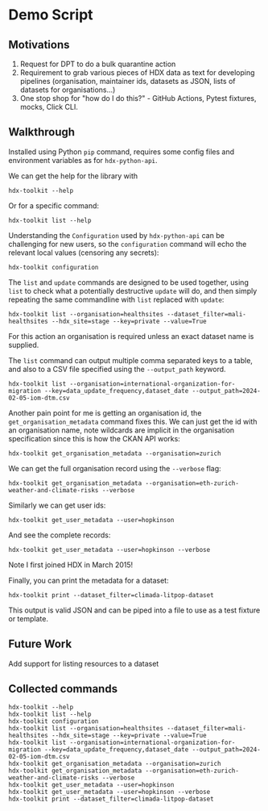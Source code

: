 # Demo Script

## Motivations

1. Request for DPT to do a bulk quarantine action
2. Requirement to grab various pieces of HDX data as text for developing pipelines (organisation, maintainer ids, datasets as JSON, lists of datasets for organisations...)
3. One stop shop for "how do I do this?" - GitHub Actions, Pytest fixtures, mocks, Click CLI.

## Walkthrough

Installed using Python `pip` command, requires some config files and environment variables as for `hdx-python-api`.

We can get the help for the library with

```
hdx-toolkit --help
```

Or for a specific command:
```
hdx-toolkit list --help
```

Understanding the `Configuration` used by `hdx-python-api` can be challenging for new users, so the `configuration` command will echo the relevant local values (censoring any secrets):

```
hdx-toolkit configuration
```

The `list` and `update` commands are designed to be used together, using `list` to check what a potentially destructive `update` will do, and then simply repeating the same commandline with `list` replaced with `update`:

```
hdx-toolkit list --organisation=healthsites --dataset_filter=mali-healthsites --hdx_site=stage --key=private --value=True
```

For this action an organisation is required unless an exact dataset name is supplied.

The `list` command can output multiple comma separated keys to a table, and also to a CSV file specified using the `--output_path` keyword.

```
hdx-toolkit list --organisation=international-organization-for-migration --key=data_update_frequency,dataset_date --output_path=2024-02-05-iom-dtm.csv
```

Another pain point for me is getting an organisation id, the `get_organisation_metadata` command fixes this. We can just get the id with an organisation name, note wildcards are implicit in the organisation specification since this is how the CKAN API works:

```
hdx-toolkit get_organisation_metadata --organisation=zurich
```

We can get the full organisation record using the `--verbose` flag:

```
hdx-toolkit get_organisation_metadata --organisation=eth-zurich-weather-and-climate-risks --verbose
```

Similarly we can get user ids:

```
hdx-toolkit get_user_metadata --user=hopkinson
```

And see the complete records:

```
hdx-toolkit get_user_metadata --user=hopkinson --verbose
```

Note I first joined HDX in March 2015!

Finally, you can print the metadata for a dataset:

```
hdx-toolkit print --dataset_filter=climada-litpop-dataset
```

This output is valid JSON and can be piped into a file to use as a test fixture or template.

## Future Work

Add support for listing resources to a dataset

## Collected commands

```
hdx-toolkit --help
hdx-toolkit list --help
hdx-toolkit configuration
hdx-toolkit list --organisation=healthsites --dataset_filter=mali-healthsites --hdx_site=stage --key=private --value=True
hdx-toolkit list --organisation=international-organization-for-migration --key=data_update_frequency,dataset_date --output_path=2024-02-05-iom-dtm.csv
hdx-toolkit get_organisation_metadata --organisation=zurich
hdx-toolkit get_organisation_metadata --organisation=eth-zurich-weather-and-climate-risks --verbose
hdx-toolkit get_user_metadata --user=hopkinson
hdx-toolkit get_user_metadata --user=hopkinson --verbose
hdx-toolkit print --dataset_filter=climada-litpop-dataset
```